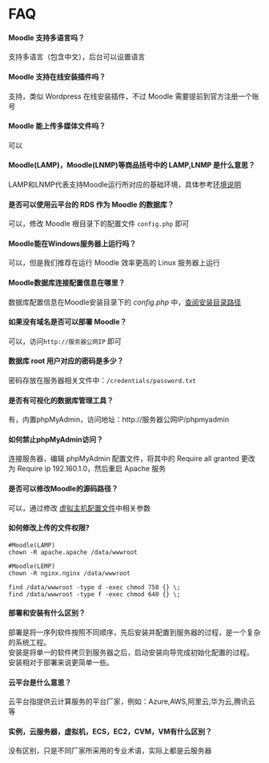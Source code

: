# FAQ

#### Moodle 支持多语言吗？

支持多语言（包含中文），后台可以设置语言

#### Moodle 支持在线安装插件吗？

支持，类似 Wordpress 在线安装插件，不过 Moodle 需要提前到官方注册一个账号

#### Moodle 能上传多媒体文件吗？

可以

#### Moodle(LAMP)，Moodle(LNMP)等商品括号中的 LAMP,LNMP 是什么意思？

LAMP和LNMP代表支持Moodle运行所对应的基础环境，具体参考[环境说明](/zh/admin-runtime.html)

#### 是否可以使用云平台的 RDS 作为 Moodle 的数据库？

可以，修改 Moodle 根目录下的配置文件 `config.php` 即可

#### Moodle能在Windows服务器上运行吗？

可以，但是我们推荐在运行 Moodle 效率更高的 Linux 服务器上运行

#### Moodle数据库连接配置信息在哪里？

数据库配置信息在Moodle安装目录下的 *config.php* 中，[查阅安装目录路径](/zh/stack-components.md#moodle)

#### 如果没有域名是否可以部署 Moodle？

可以，访问`http://服务器公网IP` 即可

#### 数据库 root 用户对应的密码是多少？

密码存放在服务器相关文件中：`/credentials/password.txt`

#### 是否有可视化的数据库管理工具？

有，内置phpMyAdmin，访问地址：http://服务器公网IP/phpmyadmin

#### 如何禁止phpMyAdmin访问？

连接服务器，编辑 phpMyAdmin 配置文件，将其中的 Require all granted 更改为 Require ip 192.160.1.0，然后重启 Apache 服务

#### 是否可以修改Moodle的源码路径？

可以，通过修改 [虚拟主机配置文件](/zh/stack-components.md#moodle)中相关参数

#### 如何修改上传的文件权限?

```shell
#Moodle(LAMP)
chown -R apache.apache /data/wwwroot

#Moodle(LEMP)
chown -R nginx.nginx /data/wwwroot

find /data/wwwroot -type d -exec chmod 750 {} \;
find /data/wwwroot -type f -exec chmod 640 {} \;
```
#### 部署和安装有什么区别？

部署是将一序列软件按照不同顺序，先后安装并配置到服务器的过程，是一个复杂的系统工程。  
安装是将单一的软件拷贝到服务器之后，启动安装向导完成初始化配置的过程。  
安装相对于部署来说更简单一些。 

#### 云平台是什么意思？

云平台指提供云计算服务的平台厂家，例如：Azure,AWS,阿里云,华为云,腾讯云等

#### 实例，云服务器，虚拟机，ECS，EC2，CVM，VM有什么区别？

没有区别，只是不同厂家所采用的专业术语，实际上都是云服务器